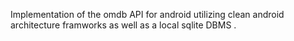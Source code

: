 Implementation of the omdb API for android utilizing clean android architecture framworks as well as a local sqlite DBMS .
